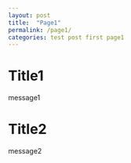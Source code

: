 ```yaml
---
layout: post
title:  "Page1"
permalink: /page1/
categories: test post first page1
---
```


# Title1
message1
# Title2
message2
